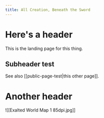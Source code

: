 ```yaml
---
title: All Creation, Beneath the Sword
---
```

# Here's a header

This is the landing page for this thing.

## Subheader test

See also [[public-page-test|this other page]].

# Another header

![[Exalted World Map 1 85dpi.jpg]]